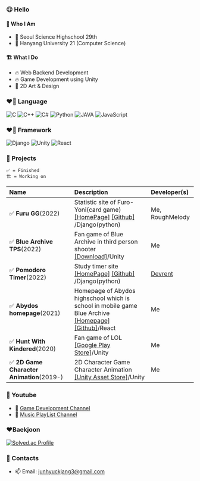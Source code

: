 ### 🙃 Hello
#### 🍰 Who I Am
- 🏫 Seoul Science Highschool 29th
- 🏫 Hanyang University 21 (Computer Science)


#### 🏗️ What I Do
- 🔥 Web Backend Development
- 🔥 Game Development using Unity
- 🦄  2D Art & Design

### ❤️‍🔥  Language
![C](https://img.shields.io/badge/c-00599C?style=for-the-badge&logo=c%2B%2B&logoColor=white)
![C++](https://img.shields.io/badge/c++-00599C?style=for-the-badge&logo=c%2B%2B&logoColor=white)
![C#](https://img.shields.io/badge/c%23-00599C?style=for-the-badge&logo=c%2B%2B&logoColor=white)
![Python](https://img.shields.io/badge/python-3670A0?style=for-the-badge&logo=python&logoColor=white)
![JAVA](https://img.shields.io/badge/java-007396?style=for-the-badge&logo=java&logoColor=white)
![JavaScript](https://img.shields.io/badge/javascript-F7DF1E?style=for-the-badge&logo=javascript&logoColor=black)

### ❤️‍🔥 Framework
![Django](https://img.shields.io/badge/django-092E20?style=for-the-badge&logo=django&logoColor=white)
![Unity](https://img.shields.io/badge/unity-%23000000.svg?style=for-the-badge&logo=unity&logoColor=white)
![React](https://img.shields.io/badge/react-61DAFB?style=for-the-badge&logo=react&logoColor=black)
### 🔭 Projects

```
✅ = Finished
🏗️ = Working on
```
  
| Name      | Description   |  Developer(s)   |
|:----------|:--------------|:----------------|
| ✅ **Furu GG**(2022)| Statistic site of Furo-Yoni(card game)  [[HomePage]](https://furugg.pythonanywhere.com/) [[Github]](https://github.com/ClearSky-S/FuruYoniStatistics) /Django(python)| Me, RoughMelody |
| ✅ **Blue Archive TPS**(2022)|Fan game of Blue Archive in third person shooter [[Download]](https://clearsky-s.github.io/BlueArchiveTPSHompage/)/Unity| Me |
| ✅ **Pomodoro Timer**(2022)|Study timer site [[HomePage]](https://pomodoro.pythonanywhere.com/) [[Github]](https://github.com/Devrent-Pomodoro/Pomodoro-Django) /Django(python)| [Devrent](https://devrent.notion.site/devrent/devRent-f017ed17fb92400497ed074c80a044fa) |
| ✅ **Abydos homepage**(2021)|Homepage of Abydos highschool which is school in mobile game Blue Archive [[Homepage]](https://clearsky-s.github.io/abydos-highschool-homepage/)  [[Github]](https://github.com/ClearSky-S/abydos-highschool-homepage)/React| Me |
| ✅ **Hunt With Kindered**(2020)|Fan game of LOL [[Google Play Store]](https://play.google.com/store/apps/details?id=com.ClearSky.HuntwithClearSky)/Unity| Me |
| ✅ **2D Game Character Animation**(2019-)|2D Character Game Character Animation [[Unity Asset Store]](https://assetstore.unity.com/publishers/45049/)/Unity| Me |

### 🔭 Youtube
- 🦄 [Game Development Channel](https://www.youtube.com/channel/UCooqunOsKx8LD5xyl7M_2-A)
- 🦄 [Music PlayList Channel](https://www.youtube.com/channel/UCgKr-dm9wEfSPisEQzUXYNw)

### ❤️‍Baekjoon
[![Solved.ac Profile](http://mazassumnida.wtf/api/v2/generate_badge?boj=ggogono3)](https://solved.ac/ggogono3/)

### 📮 Contacts
- 📫 Email: junhyuckjang3@gmail.com


